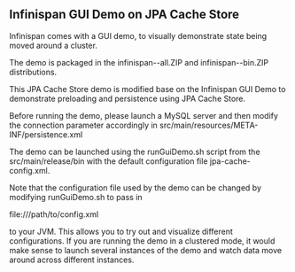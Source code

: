 Infinispan GUI Demo on JPA Cache Store
-------------------

Infinispan comes with a GUI demo, to visually demonstrate state being moved around a cluster.

The demo is packaged in the infinispan-<version>-all.ZIP and infinispan-<version>-bin.ZIP distributions.

This JPA Cache Store demo is modified base on the Infinispan GUI Demo to demonstrate preloading and persistence using JPA Cache Store.

Before running the demo, please launch a MySQL server and then modify the connection parameter accordingly in src/main/resources/META-INF/persistence.xml

The demo can be launched using the runGuiDemo.sh script from the src/main/release/bin with the default configuration file jpa-cache-config.xml. 

Note that the configuration file used by the demo can be changed by modifying runGuiDemo.sh to pass in

   file:///path/to/config.xml

to your JVM.  This allows you to try out and visualize different configurations.  If you are running the demo in a
clustered mode, it would make sense to launch several instances of the demo and watch data move around across different
instances.

